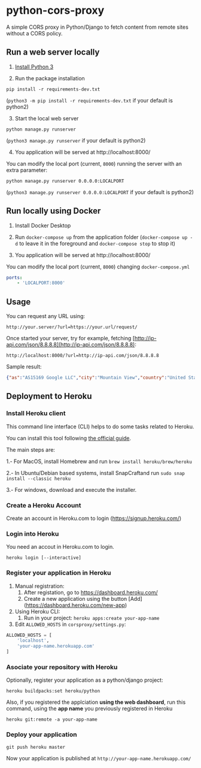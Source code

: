 # python-cors-proxy

A simple CORS proxy in Python/Django to fetch content from remote sites without a CORS policy. 



## Run a web server locally

1. [Install Python 3](https://developerhowto.com/2018/10/31/install-python-and-web-development-tools/)

2. Run the package installation

`pip install -r requirements-dev.txt`

(`python3 -m pip install -r requirements-dev.txt` if your default is python2)

3. Start the local web server

`python manage.py runserver`

(`python3 manage.py runserver` if your default is python2)

4. You application will be served at http://localhost:8000/

You can modify the local port (current, `8000`) running the server with an extra parameter:

`python manage.py runserver 0.0.0.0:LOCALPORT`

(`python3 manage.py runserver 0.0.0.0:LOCALPORT` if your default is python2)

## Run locally using Docker

1. Install Docker Desktop

2. Run `docker-compose up` from the application folder (`docker-compose up -d` to leave it in the foreground and `docker-compose stop` to stop it)

3. You application will be served at http://localhost:8000/

You can modify the local port (current, `8000`) changing `docker-compose.yml`

```yml
ports:
    - 'LOCALPORT:8000'
```

## Usage


You can request any URL using:

`http://your.server/?url=https://your.url/request/`

Once started your server, try for example, fetching [http://ip-api.com/json/8.8.8.8](http://ip-api.com/json/8.8.8.8):

`http://localhost:8000/?url=http://ip-api.com/json/8.8.8.8`

Sample result:

```json
{"as":"AS15169 Google LLC","city":"Mountain View","country":"United States","countryCode":"US","isp":"Level 3 Communications","lat":37.4229,"lon":-122.085,"org":"Google Inc.","query":"8.8.8.8","region":"CA","regionName":"California","status":"success","timezone":"America/Los_Angeles","zip":"94043"}
```

## Deployment to Heroku

### Install Heroku client

This command line interface (CLI) helps to do some tasks related to Heroku. 

You can install this tool following [the official guide](https://devcenter.heroku.com/articles/heroku-cli#download-and-install). 

The main steps are:

1.- For MacOS, install Homebrew and run
`brew install heroku/brew/heroku`

2.- In Ubuntu/Debian based systems, install SnapCraftand run
`sudo snap install --classic heroku`

3.- For windows, download and execute the installer.

### Create a Heroku Account 

Create an account in Heroku.com to login (https://signup.heroku.com/)


### Login into Heroku

You need an accout in Heroku.com to login.

`heroku login [--interactive]`

### Register your application in Heroku

1. Manual registration:
    1. After registation, go to https://dashboard.heroku.com/
    2. Create a new application using the button [Add] (https://dashboard.heroku.com/new-app)
2. Using Heroku CLI:
    1. Run in your project:
    `heroku apps:create your-app-name`
3. Edit `ALLOWED_HOSTS` in `corsproxy/settings.py`: 
    
```python
ALLOWED_HOSTS = [
    'localhost',
    'your-app-name.herokuapp.com'
]
```

### Asociate your repository with Heroku

Optionally, register your application as a python/django project:

`heroku buildpacks:set heroku/python`

Also, if you registered the applciation **using the web dashboard**, run this command, using the **app name** you previously registered in Heroku

`heroku git:remote -a your-app-name`

### Deploy your application

`git push heroku master`


Now your application is published at `http://your-app-name.herokuapp.com/`

